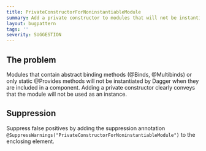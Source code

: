 ```yaml
---
title: PrivateConstructorForNoninstantiableModule
summary: Add a private constructor to modules that will not be instantiated by Dagger.
layout: bugpattern
tags: ''
severity: SUGGESTION
---
```


<!--
*** AUTO-GENERATED, DO NOT MODIFY ***
To make changes, edit the @BugPattern annotation or the explanation in docs/bugpattern.
-->


## The problem
Modules that contain abstract binding methods (@Binds, @Multibinds) or only
static @Provides methods will not be instantiated by Dagger when they are
included in a component. Adding a private constructor clearly conveys that the
module will not be used as an instance.

## Suppression
Suppress false positives by adding the suppression annotation `@SuppressWarnings("PrivateConstructorForNoninstantiableModule")` to the enclosing element.


